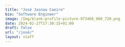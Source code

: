 ```yaml
---
title: "José Jasnau Caeiro"
bio: "Software Engineer"
image: /Img/blank-profile-picture-973460_960_720.png
date: 2024-02-27T17:30:15+01:00
draft: false
url: "/josé/"
layout: staff
---
```


